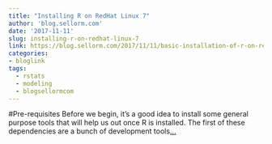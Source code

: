```yaml
---
title: "Installing R on RedHat Linux 7"
author: 'blog.sellorm.com'
date: '2017-11-11'
slug: installing-r-on-redhat-linux-7
link: https://blog.sellorm.com/2017/11/11/basic-installation-of-r-on-redhat-linux-7/
categories:
- bloglink
tags:
  - rstats
  - modeling
  - blogsellormcom
---
```


#Pre-requisites Before we begin, it’s a good idea to install some general purpose tools that will help us out once R is installed. The first of these dependencies are a bunch of development tools[... <i class="fas fa-external-link-alt"></i>](https://blog.sellorm.com/2017/11/11/basic-installation-of-r-on-redhat-linux-7/)

